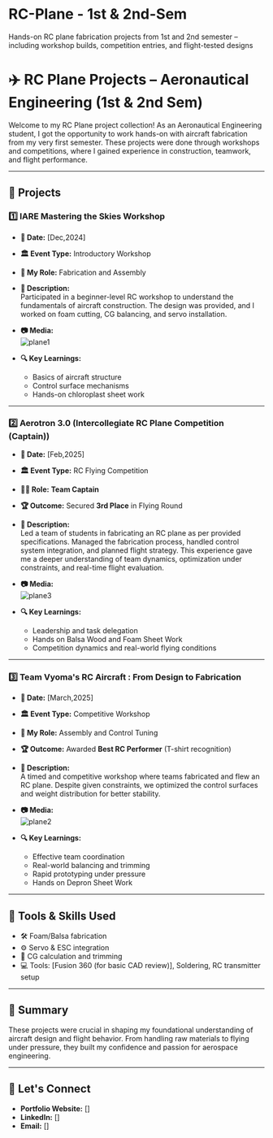 # RC-Plane - 1st & 2nd-Sem
Hands-on RC plane fabrication projects from 1st and 2nd semester – including workshop builds, competition entries, and flight-tested designs
# ✈️ RC Plane Projects – Aeronautical Engineering (1st & 2nd Sem)

Welcome to my RC Plane project collection! As an Aeronautical Engineering student, I got the opportunity to work hands-on with aircraft fabrication from my very first semester. These projects were done through workshops and competitions, where I gained experience in construction, teamwork, and flight performance.

---

## 📁 Projects

### 1️⃣ IARE Mastering the Skies Workshop
- **📅 Date:** [Dec,2024]
- **🏛️ Event Type:** Introductory Workshop
- **🔧 My Role:** Fabrication and Assembly
- **📄 Description:**  
  Participated in a beginner-level RC workshop to understand the fundamentals of aircraft construction. The design was provided, and I worked on foam cutting, CG balancing, and servo installation.

- **📷 Media:**  
  ![plane1](./Plane-1_IntroWorkshop/Photos/plane1.jpg)

- **🔍 Key Learnings:**
  - Basics of aircraft structure
  - Control surface mechanisms
  - Hands-on chloroplast sheet work

---

### 2️⃣ Aerotron 3.0 (Intercollegiate RC Plane Competition (Captain))
- **📅 Date:** [Feb,2025]
- **🏛️ Event Type:** RC Flying Competition
- **👨‍✈️ Role:** **Team Captain**
- **🏆 Outcome:** Secured **3rd Place** in Flying Round
- **📄 Description:**  
  Led a team of students in fabricating an RC plane as per provided specifications. Managed the fabrication process, handled control system integration, and planned flight strategy. This experience gave me a deeper understanding of team dynamics, optimization under constraints, and real-time flight evaluation.

- **📷 Media:**  
  ![plane3](./Plane-3_Competition/Photos/plane3.jpg)

- **🔍 Key Learnings:**
  - Leadership and task delegation
  - Hands on Balsa Wood and Foam Sheet Work
  - Competition dynamics and real-world flying conditions

---

### 3️⃣ Team Vyoma's RC Aircraft : From Design to Fabrication
- **📅 Date:** [March,2025]
- **🏛️ Event Type:** Competitive Workshop
- **🔧 My Role:** Assembly and Control Tuning
- **🏆 Outcome:** Awarded **Best RC Performer** (T-shirt recognition)
- **📄 Description:**  
  A timed and competitive workshop where teams fabricated and flew an RC plane. Despite given constraints, we optimized the control surfaces and weight distribution for better stability.

- **📷 Media:**  
  ![plane2](./Plane-2_CompetitiveWorkshop/Photos/plane2.jpg)

- **🔍 Key Learnings:**
  - Effective team coordination
  - Real-world balancing and trimming
  - Rapid prototyping under pressure
  - Hands on Depron Sheet Work  
---

## 🧰 Tools & Skills Used
- 🛠️ Foam/Balsa fabrication
- ⚙️ Servo & ESC integration
- 🧮 CG calculation and trimming
- 💻 Tools: [Fusion 360 (for basic CAD review)], Soldering, RC transmitter setup

---

## 📌 Summary
These projects were crucial in shaping my foundational understanding of aircraft design and flight behavior. From handling raw materials to flying under pressure, they built my confidence and passion for aerospace engineering.

---

## 🔗 Let's Connect
- **Portfolio Website:** []
- **LinkedIn:** []
- **Email:** []
